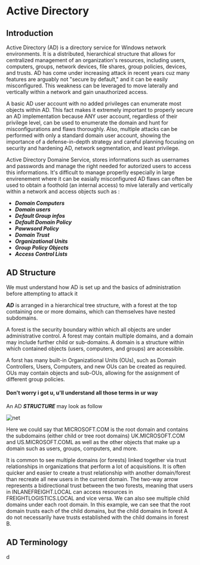 # Active Directory
## Introduction
Active Directory (AD) is a directory service for Windows network environments. It is a distributed, hierarchical structure that allows for centralized management of an organization's resources, including users, computers, groups, network devices, file shares, group policies, devices, and trusts.
AD has come under increasing attack in recent years cuz many features are arguably not "secure by default," and it can be easily misconfigured. This weakness can be leveraged to move laterally and vertically within a network and gain unauthorized access.

A basic AD user account with no added privileges can enumerate most objects within AD. This fact makes it extremely important to properly secure an AD implementation because ANY user account, regardless of their privilege level, can be used to enumerate the domain and hunt for misconfigurations and flaws thoroughly.
Also, multiple attacks can be performed with only a standard domain user account, showing the importance of a defense-in-depth strategy and careful planning focusing on security and hardening AD, network segmentation, and least privilege.

Active Directory Domaine Service, stores informations such as usernames and passwords and manage the right needed for autorized users to access this informations. 
It's difficult to manage properlly especially in large envirenement where it can be easially misconfigured
AD flaws can often be used to obtain a foothold (an internal access) to mive laterally and vertically within a network and access objects such as :
* ***Domain Computers***
* ***Domain users***
* ***Default Group infos***
* ***Default Domain Policy***
* ***Pawwsord Policy***
* ***Domain Trust***
* ***Organizational Units***
* ***Group Policy Objects***
* ***Access Control Lists***

## AD Structure
We must understand how AD is set up and the basics of administration before attempting to attack it

***AD*** is arranged in a hierarchical tree structure, with a forest at the top containing one or more domains, which can themselves have nested subdomains.

A forest is the security boundary within which all objects are under administrative control. A forest may contain multiple domains, and a domain may include further child or sub-domains. A domain is a structure within which contained objects (users, computers, and groups) are accessible.

A forst has many built-in Organizational Units (OUs), such as Domain Controllers, Users, Computers, and new OUs can be created as required. OUs may contain objects and sub-OUs, allowing for the assignment of different group policies.

#### Don't worry i got u, u'll understand all those terms in ur way

An AD ***STRUCTURE*** may look as follow

![net](https://etutorials.org/shared/images/tutorials/tutorial_63/f05tk11.jpg)

Here we could say that MICROSOFT.COM is the root domain and contains the subdomains (either child or tree root domains) UK.MICROSOFT.COM and US.MICROSOFT.COML as well as the other objects that make up a domain such as users, groups, computers, and more. 

It is common to see multiple domains (or forests) linked together via trust relationships in organizations that perform a lot of acquisitions. It is often quicker and easier to create a trust relationship with another domain/forest than recreate all new users in the current domain.
The two-way arrow represents a bidirectional trust between the two forests, meaning that users in INLANEFREIGHT.LOCAL can access resources in FREIGHTLOGISTICS.LOCAL and vice versa.
We can also see multiple child domains under each root domain. In this example, we can see that the root domain trusts each of the child domains, but the child domains in forest A do not necessarily have trusts established with the child domains in forest B.

## AD Terminology
d
